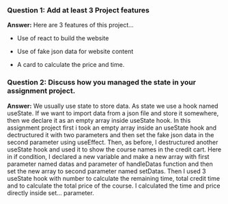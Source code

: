 ### **Question 1:** Add at least 3 Project features

**Answer:** Here are 3 features of this project...

   * Use of react to build the website

   * Use of fake json data for website content

   * A card to calculate the price and time.

### **Question 2:** Discuss how you managed the state in your assignment project.

**Answer:** We usually use state to store data. As state we use a hook named useState. If we want to import data from a json file and store it somewhere, then we declare it as an empty array inside useState hook. In this assignment project first i took an empty array inside an useState hook and dectructured it with two parameters and then set the fake json data in the second parameter using useEffect. Then, as before, I destructured another useState hook and used it to show the course names in the credit cart. Here in if condition, I declared a new variable and make a new array with first parameter named datas and parameter of handleDatas function and then set the new array to second parameter named setDatas. Then I used 3 useState hook with number to calculate the remaining time, total credit time and to calculate the total price of the course. I calculated the time and price directly inside set... parameter.